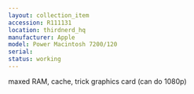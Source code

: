 ```yaml
---
layout: collection_item
accession: R111131
location: thirdnerd_hq
manufacturer: Apple
model: Power Macintosh 7200/120
serial: 
status: working
---
```


maxed RAM, cache, trick graphics card (can do 1080p)